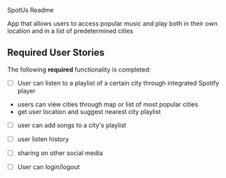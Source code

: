 
SpotUs Readme

App that allows users to access popular music and play both in their own location and in a list of predetermined cities



## Required User Stories

The following **required** functionality is completed:

- [ ] User can listen to a playlist of a certain city through integrated Spotify player
- users can view cities through map or list of most popular cities 
- get user location and suggest nearest city playlist
- [ ] user can add songs to a city's playlist
- [ ] user listen history
- [ ] sharing on other social media 
- [ ] User can login/logout

